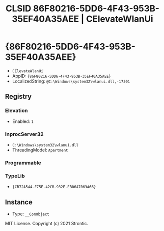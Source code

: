 ﻿---
title: "CLSID 86F80216-5DD6-4F43-953B-35EF40A35AEE | CElevateWlanUi"
excerpt: What is COM-Object CLSID 86F80216-5DD6-4F43-953B-35EF40A35AEE?
---

# {86F80216-5DD6-4F43-953B-35EF40A35AEE}

* `CElevateWlanUi`
* AppID: `{86F80216-5DD6-4F43-953B-35EF40A35AEE}`
* LocalizedString: `@C:\Windows\system32\wlanui.dll,-17301`

## Registry


### Elevation

* Enabled: `1`

### InprocServer32

* `C:\Windows\system32\wlanui.dll`
* ThreadingModel: `Apartment`

### Programmable


### TypeLib

* `{CB72A544-F75E-42CB-932E-EB06A7063A66}`

## Instance

* Type: `__ComObject`

MIT License. Copyright (c) 2021 Strontic.


